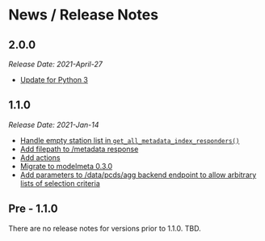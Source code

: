 # News / Release Notes

## 2.0.0

*Release Date: 2021-April-27*

- [Update for Python 3](https://github.com/pacificclimate/pdp_util/pull/31)

## 1.1.0

*Release Date: 2021-Jan-14*

- [Handle empty station list in `get_all_metadata_index_responders()`](https://github.com/pacificclimate/pdp_util/pull/25)
- [Add filepath to /metadata response](https://github.com/pacificclimate/pdp_util/pull/23)
- [Add actions](https://github.com/pacificclimate/pdp_util/pull/18)
- [Migrate to modelmeta 0.3.0](https://github.com/pacificclimate/pdp_util/pull/16)
- [Add parameters to /data/pcds/agg backend endpoint to allow arbitrary lists of selection criteria](https://github.com/pacificclimate/pdp_util/pull/11)

## Pre - 1.1.0

There are no release notes for versions prior to 1.1.0. TBD.
